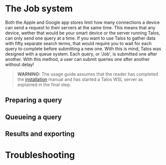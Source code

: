 # The Job system
Both the Apple and Google app stores limit how many connections a device can send a request to their servers at the same time. 
This means that any device, wether that would be your smart device or the server running Talos, can only send one query at a time. 
If you want to use Talos to gather data with fifty separate search terms, that would require you to wait for each query to complete before submitting a new one.
With this is mind, Talos was designed with a queue system.
Each query, or 'Job', is submitted one after another.
With this method, a user can submit queries one after another without delay!

> **WARNING:** The usage guide assumes that the reader has completed the [installation](installation.md) manual and has started a Talos WSL server as explained in the final step. 

## Preparing a query


## Queueing a query 

## Results and exporting

# Troubleshooting
